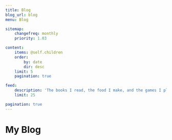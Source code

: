 ```yaml
---
title: Blog
blog_url: blog
menu: Blog

sitemap:
    changefreq: monthly
    priority: 1.03

content:
    items: @self.children
    order:
        by: date
        dir: desc
    limit: 5
    pagination: true

feed:
    description: 'The books I read, the food I make, and the games I play'
    limit: 25

pagination: true
---
```


# My Blog
